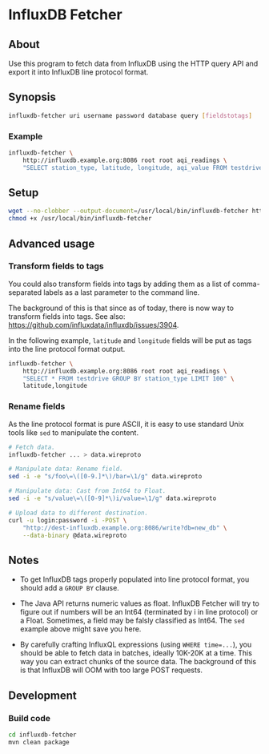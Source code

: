 # InfluxDB Fetcher


## About
Use this program to fetch data from InfluxDB using the HTTP query API and
export it into InfluxDB line protocol format.


## Synopsis
```sh
influxdb-fetcher uri username password database query [fieldstotags]
```

### Example
```sh
influxdb-fetcher \
    http://influxdb.example.org:8086 root root aqi_readings \
    "SELECT station_type, latitude, longitude, aqi_value FROM testdrive GROUP BY station_type LIMIT 100"
```

## Setup
```sh
wget --no-clobber --output-document=/usr/local/bin/influxdb-fetcher https://raw.githubusercontent.com/daq-tools/influxdb-fetcher/develop/bin/influxdb-fetcher
chmod +x /usr/local/bin/influxdb-fetcher
```


## Advanced usage


### Transform fields to tags
You could also transform fields into tags by adding them as a list of comma-
separated labels as a last parameter to the command line.

The background of this is that since as of today, there is now way to transform
fields into tags. See also: https://github.com/influxdata/influxdb/issues/3904.

In the following example, `latitude` and `longitude` fields will be put as tags
into the line protocol format output.
```sh
influxdb-fetcher \
    http://influxdb.example.org:8086 root root aqi_readings \
    "SELECT * FROM testdrive GROUP BY station_type LIMIT 100" \
    latitude,longitude
```


### Rename fields

As the line protocol format is pure ASCII, it is easy to use standard Unix tools
like `sed` to manipulate the content.


```sh
# Fetch data.
influxdb-fetcher ... > data.wireproto

# Manipulate data: Rename field.
sed -i -e "s/foo\=\([0-9.]*\)/bar=\1/g" data.wireproto

# Manipulate data: Cast from Int64 to Float.
sed -i -e "s/value\=\([0-9]*\)i/value=\1/g" data.wireproto

# Upload data to different destination.
curl -u login:password -i -POST \
    "http://dest-influxdb.example.org:8086/write?db=new_db" \
    --data-binary @data.wireproto
```


## Notes

* To get InfluxDB tags properly populated into line protocol format, you
  should add a `GROUP BY` clause.

* The Java API returns numeric values as float. InfluxDB Fetcher will try
  to figure out if numbers will be an Int64 (terminated by i in line protocol)
  or a Float. Sometimes, a field may be falsly classified as Int64.
  The `sed` example above might save you here.

* By carefully crafting InfluxQL expressions (using `WHERE time=...`), you
  should be able to fetch data in batches, ideally 10K-20K at a time.
  This way you can extract chunks of the source data. The background of this
  is that InfluxDB will OOM with too large POST requests.


## Development

### Build code
```sh
cd influxdb-fetcher
mvn clean package
```
